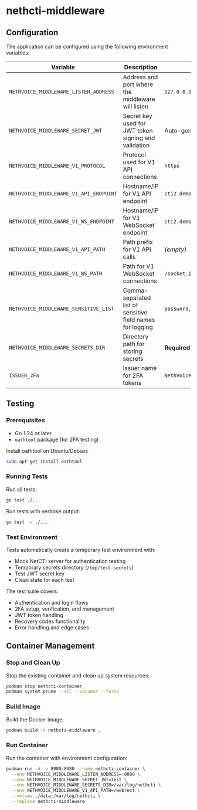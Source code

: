 # nethcti-middleware

## Configuration

The application can be configured using the following environment variables:

| Variable | Description | Default Value |
|----------|-------------|---------------|
| `NETHVOICE_MIDDLEWARE_LISTEN_ADDRESS` | Address and port where the middleware will listen | `127.0.0.1:8080` |
| `NETHVOICE_MIDDLEWARE_SECRET_JWT` | Secret key used for JWT token signing and validation | Auto-generated UUID |
| `NETHVOICE_MIDDLEWARE_V1_PROTOCOL` | Protocol used for V1 API connections | `https` |
| `NETHVOICE_MIDDLEWARE_V1_API_ENDPOINT` | Hostname/IP for V1 API endpoint | `cti2.demo-heron.sf.nethserver.net` |
| `NETHVOICE_MIDDLEWARE_V1_WS_ENDPOINT` | Hostname/IP for V1 WebSocket endpoint | `cti2.demo-heron.sf.nethserver.net` |
| `NETHVOICE_MIDDLEWARE_V1_API_PATH` | Path prefix for V1 API calls | _(empty)_ |
| `NETHVOICE_MIDDLEWARE_V1_WS_PATH` | Path for V1 WebSocket connections | `/socket.io` |
| `NETHVOICE_MIDDLEWARE_SENSITIVE_LIST` | Comma-separated list of sensitive field names for logging | `password,secret,token,passphrase,private,key` |
| `NETHVOICE_MIDDLEWARE_SECRETS_DIR` | Directory path for storing secrets | **Required** |
| `ISSUER_2FA` | Issuer name for 2FA tokens | `NethVoice` |

## Testing

### Prerequisites

- Go 1.24 or later
- `oathtool` package (for 2FA testing)

Install oathtool on Ubuntu/Debian:
```bash
sudo apt-get install oathtool
```

### Running Tests

Run all tests:
```bash
go test ./...
```

Run tests with verbose output:
```bash
go test -v ./...
```

### Test Environment

Tests automatically create a temporary test environment with:
- Mock NetCTI server for authentication testing
- Temporary secrets directory (`/tmp/test-secrets`)
- Test JWT secret key
- Clean state for each test

The test suite covers:
- Authentication and login flows
- 2FA setup, verification, and management
- JWT token handling
- Recovery codes functionality
- Error handling and edge cases

## Container Management

### Stop and Clean Up

Stop the existing container and clean up system resources:

```bash
podman stop nethcti-container
podman system prune --all --volumes --force
```

### Build Image

Build the Docker image:

```bash
podman build -t nethcti-middleware .
```

### Run Container

Run the container with environment configuration:

```bash
podman run -d -p 8080:8080 --name nethcti-container \
  --env NETHVOICE_MIDDLEWARE_LISTEN_ADDRESS=:8080 \
  --env NETHVOICE_MIDDLEWARE_SECRET_JWT=test \
  --env NETHVOICE_MIDDLEWARE_SECRETS_DIR=/var/log/nethcti \
  --env NETHVOICE_MIDDLEWARE_V1_API_PATH=/webrest \
  --volume ./data:/var/log/nethcti \
  --replace nethcti-middleware
```
